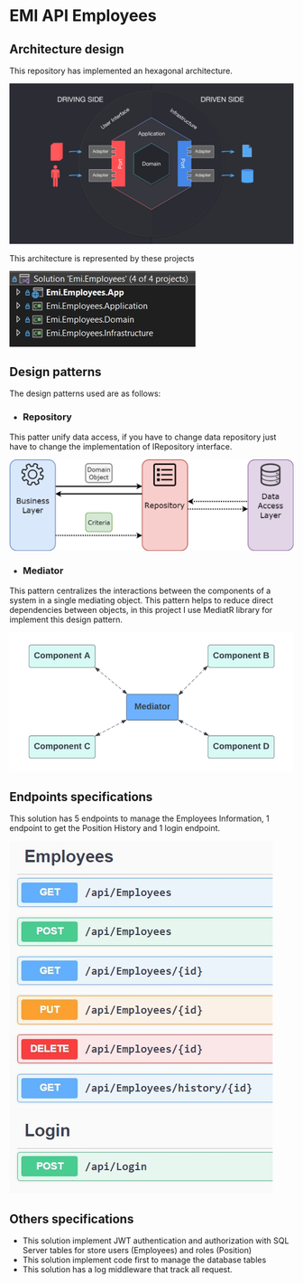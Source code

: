 # EMI API Employees
## Architecture design
This repository has implemented an hexagonal architecture.

![Hexagonal architecture](https://raw.githubusercontent.com/blondono/emitechnicaltest/main/Resources/hexagonalArchitecture.png)

This architecture is represented by these projects

![projects](https://github.com/blondono/emitechnicaltest/blob/main/Resources/layers.JPG?raw=true)

## Design patterns
The design patterns used are as follows: 
- ### Repository
This patter unify data access, if you have to change data repository just have to change the implementation of IRepository interface.

![repository](https://raw.githubusercontent.com/blondono/emitechnicaltest/main/Resources/repository.png)

- ### Mediator
This pattern centralizes the interactions between the components of a system in a single mediating object. This pattern helps to reduce direct dependencies between objects, in this project I use MediatR library for implement this design pattern.

![repository](https://github.com/blondono/emitechnicaltest/blob/main/Resources/mediator.png?raw=true)
## Endpoints specifications
This solution has 5 endpoints to manage the Employees Information, 1 endpoint to get the Position History and 1 login endpoint.

![repository](https://raw.githubusercontent.com/blondono/emitechnicaltest/main/Resources/endpoints.jpg)

## Others specifications
- This solution implement JWT authentication and authorization with SQL Server tables for store users (Employees) and roles (Position)
- This solution implement code first to manage the database tables 
- This solution has a log middleware that track all request.
